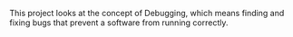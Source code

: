 This project looks at the concept of Debugging, which means finding and fixing bugs that prevent a software from running correctly.
